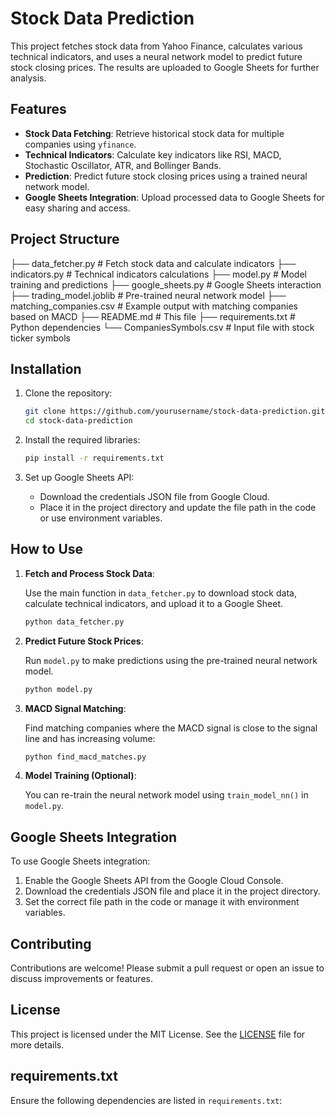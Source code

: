 # Stock Data Prediction

This project fetches stock data from Yahoo Finance, calculates various technical indicators, and uses a neural network model to predict future stock closing prices. The results are uploaded to Google Sheets for further analysis.

## Features

- **Stock Data Fetching**: Retrieve historical stock data for multiple companies using `yfinance`.
- **Technical Indicators**: Calculate key indicators like RSI, MACD, Stochastic Oscillator, ATR, and Bollinger Bands.
- **Prediction**: Predict future stock closing prices using a trained neural network model.
- **Google Sheets Integration**: Upload processed data to Google Sheets for easy sharing and access.

## Project Structure

├── data_fetcher.py # Fetch stock data and calculate indicators 
├── indicators.py # Technical indicators calculations 
├── model.py # Model training and predictions 
├── google_sheets.py # Google Sheets interaction 
├── trading_model.joblib # Pre-trained neural network model 
├── matching_companies.csv # Example output with matching companies based on MACD 
├── README.md # This file 
├── requirements.txt # Python dependencies
└── CompaniesSymbols.csv # Input file with stock ticker symbols


## Installation

1. Clone the repository:

    ```bash
    git clone https://github.com/yourusername/stock-data-prediction.git
    cd stock-data-prediction
    ```

2. Install the required libraries:

    ```bash
    pip install -r requirements.txt
    ```

3. Set up Google Sheets API:

    - Download the credentials JSON file from Google Cloud.
    - Place it in the project directory and update the file path in the code or use environment variables.

## How to Use

1. **Fetch and Process Stock Data**:

    Use the main function in `data_fetcher.py` to download stock data, calculate technical indicators, and upload it to a Google Sheet.

    ```bash
    python data_fetcher.py
    ```

2. **Predict Future Stock Prices**:

    Run `model.py` to make predictions using the pre-trained neural network model.

    ```bash
    python model.py
    ```

3. **MACD Signal Matching**:

    Find matching companies where the MACD signal is close to the signal line and has increasing volume:

    ```bash
    python find_macd_matches.py
    ```

4. **Model Training (Optional)**:

    You can re-train the neural network model using `train_model_nn()` in `model.py`.

## Google Sheets Integration

To use Google Sheets integration:

1. Enable the Google Sheets API from the Google Cloud Console.
2. Download the credentials JSON file and place it in the project directory.
3. Set the correct file path in the code or manage it with environment variables.

## Contributing

Contributions are welcome! Please submit a pull request or open an issue to discuss improvements or features.

## License

This project is licensed under the MIT License. See the [LICENSE](LICENSE) file for more details.

## requirements.txt

Ensure the following dependencies are listed in `requirements.txt`:


